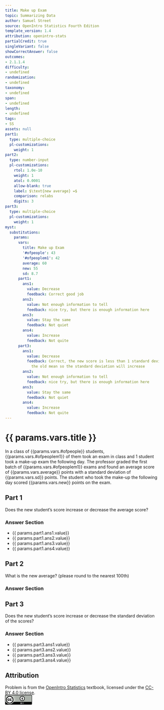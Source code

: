 ```yaml
---
title: Make up Exam
topic: Summarizing Data
author: Samuel Street
source: OpenIntro Statistics Fourth Edition
template_version: 1.4
attribution: openintro-stats
partialCredit: true
singleVariant: false
showCorrectAnswer: false
outcomes:
- 2.1.1.4
difficulty:
- undefined
randomization:
- undefined
taxonomy:
- undefined
span:
- undefined
length:
- undefined
tags:
- SS
assets: null
part1:
  type: multiple-choice
  pl-customizations:
    weight: 1
part2:
  type: number-input
  pl-customizations:
    rtol: 1.0e-10
    weight: 1
    atol: 0.0001
    allow-blank: true
    label: $\text{new average} =$
    comparison: relabs
    digits: 3
part3:
  type: multiple-choice
  pl-customizations:
    weight: 1
myst:
  substitutions:
    params:
      vars:
        title: Make up Exam
        '#ofpeople': 43
        '#ofpeoplem1': 42
        average: 60
        new: 55
        sd: 8.7
      part1:
        ans1:
          value: Decrease
          feedback: Correct good job
        ans2:
          value: Not enough information to tell
          feedback: nice try, but there is enough information here
        ans3:
          value: Stay the same
          feedback: Not quiet
        ans4:
          value: Increase
          feedback: Not quite
      part3:
        ans1:
          value: Decrease
          feedback: Correct, the new score is less than 1 standard deviation from
            the old mean so the standard deviation will increase
        ans2:
          value: Not enough information to tell
          feedback: nice try, but there is enough information here
        ans3:
          value: Stay the same
          feedback: Not quiet
        ans4:
          value: Increase
          feedback: Not quite
---
```

# {{ params.vars.title }}
In a class of {{params.vars.#ofpeople}} students, {{params.vars.#ofpeoplem1}} of them took an exam in class and 1 student took a make-up exam the following day.
The professor graded the first batch of {{params.vars.#ofpeoplem1}} exams and found an average score of {{params.vars.average}} points with a standard deviation of {{params.vars.sd}} points.
The student who took the make-up the following day scored {{params.vars.new}} points on the exam.

## Part 1

Does the new student’s score increase or decrease the average score?

### Answer Section

- {{ params.part1.ans1.value}}
- {{ params.part1.ans2.value}}
- {{ params.part1.ans3.value}}
- {{ params.part1.ans4.value}}

## Part 2

What is the new average? (please round to the nearest 100th)

### Answer Section

## Part 3

Does the new student’s score increase or decrease the standard deviation of the scores?

### Answer Section

- {{ params.part3.ans1.value}}
- {{ params.part3.ans2.value}}
- {{ params.part3.ans3.value}}
- {{ params.part3.ans4.value}}

## Attribution

Problem is from the [OpenIntro Statistics](https://openintro.org/book/os/) textbook, licensed under the [CC-BY 4.0 license](https://creativecommons.org/licenses/by/4.0/).<br>![Image representing the Creative Commons 4.0 BY license.](https://raw.githubusercontent.com/firasm/bits/master/by.png)